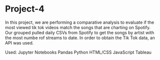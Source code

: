 # Project-4

In this project, we are performing a comparative analysis to evaluate if the most viewed tik tok videos match the songs that are charting on Spotify. Our grouped
pulled daily CSVs from Spotify to get the songs by artist with the most numbe rof streams to date. In order to obtain the Tik Tok data, an API was used.








Used:
Jupyter Notebooks
Pandas
Python
HTML/CSS
JavaScript
Tableau
